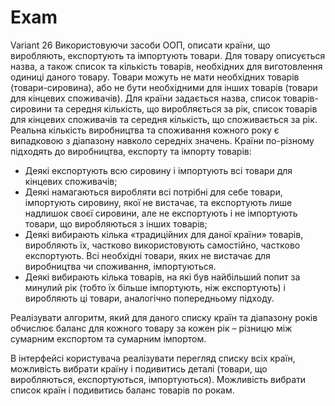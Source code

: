 # Exam
Variant 26
Використовуючи засоби ООП, описати країни, що виробляють, експортують та імпортують товари.
  Для товару описується назва, а також список та кількість товарів, необхідних для виготовлення
одиниці даного товару. Товари можуть не мати необхідних товарів (товари-сировина), або не бути
необхідними для інших товарів (товари для кінцевих споживачів). Для країни задається назва,
список товарів-сировини та середня кількість, що виробляється за рік, список товарів для кінцевих
споживачів та середня кількість, що споживається за рік. Реальна кількість виробництва та
споживання кожного року є випадковою з діапазону навколо середніх значень. Країни по-різному
підходять до виробництва, експорту та імпорту товарів:
 - Деякі експортують всю сировину і імпортують всі товари для кінцевих споживачів;
 - Деякі намагаються виробляти всі потрібні для себе товари, імпортують сировину, якої не
вистачає, та експортують лише надлишок своєї сировини, але не експортують і не
імпортують товари, що виробляються з інших товарів;
 - Деякі вибирають кілька «традиційних для даної країни» товарів, виробляють їх, частково
використовують самостійно, частково експортують. Всі необхідні товари, яких не вистачає
для виробництва чи споживання, імпортуються.
 - Деякі вибирають кілька товарів, на які був найбільший попит за минулий рік (тобто їх більше
імпортують, ніж експортують) і виробляють ці товари, аналогічно попередньому підходу.

  Реалізувати алгоритм, який для даного списку країн та діапазону років обчислює баланс для
кожного товару за кожен рік – різницю між сумарним експортом та сумарним імпортом.

  В інтерфейсі користувача реалізувати перегляд списку всіх країн, можливість вибрати країну і
подивитись деталі (товари, що виробляються, експортуються, імпортуються). Можливість вибрати
список країн і подивитись баланс товарів по рокам.
